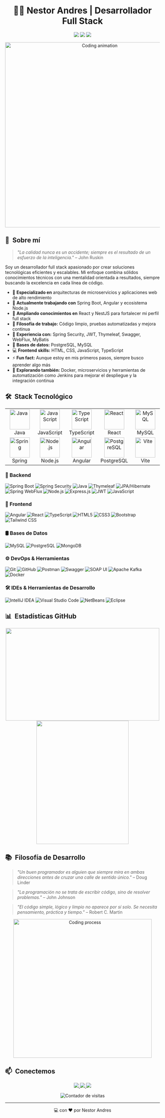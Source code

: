 <h1 align="center">👨‍💻 Nestor Andres | Desarrollador Full Stack</h1>

<p align="center">
  <a href="https://www.linkedin.com/in/nestorat/"><img src="https://img.shields.io/badge/LinkedIn-nestorat-0077B5?style=for-the-badge&logo=linkedin&logoColor=white"></a>
  <a href="mailto:atiroandres@gmail.com"><img src="https://img.shields.io/badge/Email-atiroandres@gmail.com-D14836?style=for-the-badge&logo=gmail&logoColor=white"></a>
  <a href="tel:+51940970572"><img src="https://img.shields.io/badge/Tel%C3%A9fono-940970572-25D366?style=for-the-badge&logo=whatsapp&logoColor=white"></a>
</p>

<p align="center">
  <img src="https://media.giphy.com/media/qgQUggAC3Pfv687qPC/giphy.gif" width="600" alt="Coding animation">
</p>

## 🚀 &nbsp;Sobre mí

> *"La calidad nunca es un accidente; siempre es el resultado de un esfuerzo de la inteligencia."* – John Ruskin

Soy un desarrollador full stack apasionado por crear soluciones tecnológicas eficientes y escalables. Mi enfoque combina sólidos conocimientos técnicos con una mentalidad orientada a resultados, siempre buscando la excelencia en cada línea de código.

- 💼 **Especializado en** arquitecturas de microservicios y aplicaciones web de alto rendimiento  
- 🔭 **Actualmente trabajando con** Spring Boot, Angular y ecosistema Node.js  
- 🌱 **Ampliando conocimientos en** React y NestJS para fortalecer mi perfil full stack  
- 🧠 **Filosofía de trabajo:** Código limpio, pruebas automatizadas y mejora continua  
- 🔐 **Experiencia con:** Spring Security, JWT, Thymeleaf, Swagger, WebFlux, MyBatis  
- 💾 **Bases de datos:** PostgreSQL, MySQL  
- 💻 **Frontend skills:** HTML, CSS, JavaScript, TypeScript  
- ⚡ **Fun fact:** Aunque estoy en mis primeros pasos, siempre busco aprender algo más  
- 🔧 **Explorando también:** Docker, microservicios y herramientas de automatización como Jenkins para mejorar el despliegue y la integración continua  


## 🛠️ &nbsp;Stack Tecnológico

<table align="center">
  <tr>
    <td align="center" width="96">
      <img src="https://techstack-generator.vercel.app/java-icon.svg" alt="Java" width="65" height="65" />
      <br>Java
    </td>
    <td align="center" width="96">
      <img src="https://techstack-generator.vercel.app/js-icon.svg" alt="JavaScript" width="65" height="65" />
      <br>JavaScript
    </td>
    <td align="center" width="96">
      <img src="https://techstack-generator.vercel.app/ts-icon.svg" alt="TypeScript" width="65" height="65" />
      <br>TypeScript
    </td>
    <td align="center" width="96">
      <img src="https://cdn.jsdelivr.net/gh/devicons/devicon/icons/react/react-original.svg" alt="React" width="65" height="65" />
      <br>React
    </td>
    <td align="center" width="96">
      <img src="https://techstack-generator.vercel.app/mysql-icon.svg" alt="MySQL" width="65" height="65" />
      <br>MySQL
    </td>
  </tr>
  <tr>
    <td align="center" width="96">
      <img src="https://cdn.jsdelivr.net/gh/devicons/devicon/icons/spring/spring-original.svg" alt="Spring" width="65" height="65" />
      <br>Spring
    </td>
    <td align="center" width="96">
      <img src="https://cdn.jsdelivr.net/gh/devicons/devicon/icons/nodejs/nodejs-original.svg" alt="Node.js" width="65" height="65" />
      <br>Node.js
    </td>
    <td align="center" width="96">
      <img src="https://cdn.jsdelivr.net/gh/devicons/devicon/icons/angularjs/angularjs-original.svg" alt="Angular" width="65" height="65" />
      <br>Angular
    </td>
    <td align="center" width="96">
      <img src="https://cdn.jsdelivr.net/gh/devicons/devicon/icons/postgresql/postgresql-original.svg" alt="PostgreSQL" width="65" height="65" />
      <br>PostgreSQL
    </td>
    <td align="center" width="96">
      <img src="https://cdn.jsdelivr.net/gh/devicons/devicon/icons/vite/vite-original.svg" alt="Vite" width="65" height="65" />
      <br>Vite
    </td>
  </tr>
</table>



### 🚀 Backend  
![Spring Boot](https://img.shields.io/badge/Spring%20Boot-6DB33F?style=for-the-badge&logo=spring&logoColor=white) ![Spring Security](https://img.shields.io/badge/Spring%20Security-6DB33F?style=for-the-badge&logo=springsecurity&logoColor=white) ![Java](https://img.shields.io/badge/Java-ED8B00?style=for-the-badge&logo=openjdk&logoColor=white) ![Thymeleaf](https://img.shields.io/badge/Thymeleaf-005F0F?style=for-the-badge&logo=thymeleaf&logoColor=white) ![JPA/Hibernate](https://img.shields.io/badge/JPA%2FHibernate-59666C?style=for-the-badge&logo=hibernate&logoColor=white)![Spring WebFlux](https://img.shields.io/badge/Spring%20WebFlux-6DB33F?style=for-the-badge&logo=spring&logoColor=white) ![Node.js](https://img.shields.io/badge/Node.js-339933?style=for-the-badge&logo=nodedotjs&logoColor=white) ![Express.js](https://img.shields.io/badge/Express.js-000000?style=for-the-badge&logo=express&logoColor=white) ![JWT](https://img.shields.io/badge/JWT-000000?style=for-the-badge&logo=JSON%20web%20tokens&logoColor=white) ![JavaScript](https://img.shields.io/badge/JavaScript-F7DF1E?style=for-the-badge&logo=javascript&logoColor=black)



### 🎨 Frontend
![Angular](https://img.shields.io/badge/Angular-DD0031?style=for-the-badge&logo=angular&logoColor=white)
![React](https://img.shields.io/badge/React-20232A?style=for-the-badge&logo=react&logoColor=61DAFB)
![TypeScript](https://img.shields.io/badge/TypeScript-007ACC?style=for-the-badge&logo=typescript&logoColor=white)
![HTML5](https://img.shields.io/badge/HTML5-E34F26?style=for-the-badge&logo=html5&logoColor=white)
![CSS3](https://img.shields.io/badge/CSS3-1572B6?style=for-the-badge&logo=css3&logoColor=white)
![Bootstrap](https://img.shields.io/badge/Bootstrap-563D7C?style=for-the-badge&logo=bootstrap&logoColor=white)
![Tailwind CSS](https://img.shields.io/badge/Tailwind%20CSS-38B2AC?style=for-the-badge&logo=tailwind-css&logoColor=white)



### 🛢️ Bases de Datos
![MySQL](https://img.shields.io/badge/MySQL-4479A1?style=for-the-badge&logo=mysql&logoColor=white) ![PostgreSQL](https://img.shields.io/badge/PostgreSQL-316192?style=for-the-badge&logo=postgresql&logoColor=white) ![MongoDB](https://img.shields.io/badge/MongoDB-4EA94B?style=for-the-badge&logo=mongodb&logoColor=white) 


### ⚙️ DevOps & Herramientas  
![Git](https://img.shields.io/badge/Git-F05032?style=for-the-badge&logo=git&logoColor=white) ![GitHub](https://img.shields.io/badge/GitHub-181717?style=for-the-badge&logo=github&logoColor=white) ![Postman](https://img.shields.io/badge/Postman-FF6C37?style=for-the-badge&logo=postman&logoColor=white) ![Swagger](https://img.shields.io/badge/Swagger-85EA2D?style=for-the-badge&logo=swagger&logoColor=black) ![SOAP UI](https://img.shields.io/badge/SOAP%20UI-1D72C2?style=for-the-badge&logo=soapui&logoColor=white) ![Apache Kafka](https://img.shields.io/badge/Apache%20Kafka-231F20?style=for-the-badge&logo=apachekafka&logoColor=white) ![Docker](https://img.shields.io/badge/Docker-2496ED?style=for-the-badge&logo=docker&logoColor=white) 

### 🛠️ IDEs & Herramientas de Desarrollo  
![IntelliJ IDEA](https://img.shields.io/badge/IntelliJ%20IDEA-000000?style=for-the-badge&logo=intellijidea&logoColor=white) ![Visual Studio Code](https://img.shields.io/badge/VS%20Code-007ACC?style=for-the-badge&logo=visualstudiocode&logoColor=white) ![NetBeans](https://img.shields.io/badge/NetBeans-1B6AC6?style=for-the-badge&logo=apache-netbeans-ide&logoColor=white) ![Eclipse](https://img.shields.io/badge/Eclipse-2C2255?style=for-the-badge&logo=eclipseide&logoColor=white) 


## 📊 &nbsp;Estadísticas GitHub

<p align="center">
  <!-- Estadísticas generales -->
  <img width="500" height="300"src="https://githubreadmestats.vercel.app/apiusername=NestorAndres1215&show_icons=true&theme=radical&include_all_commits=true&count_private=true&cache_seconds=1"/>

  <!-- Lenguajes principales -->
  <img width="300" height="400" src="https://github-readme-stats.vercel.app/api/top-langs/?username=NestorAndres1215&layout=compact&langs_count=10&theme=radical&cache_seconds=1" />
</p>


## 📚 &nbsp;Filosofía de Desarrollo

> *"Un buen programador es alguien que siempre mira en ambas direcciones antes de cruzar una calle de sentido único."* – Doug Linder

> *"La programación no se trata de escribir código, sino de resolver problemas."* – John Johnson

> *"El código simple, lógico y limpio no aparece por sí solo. Se necesita pensamiento, práctica y tiempo."* – Robert C. Martin

<p align="center">
  <img src="https://media.giphy.com/media/ZVik7pBtu9dNS/giphy.gif" width="450" alt="Coding process">
</p>

## 📫 &nbsp;Conectemos

<p align="center">
  <a href="https://www.linkedin.com/in/nestorat/">
    <img src="https://img.shields.io/badge/-nestorat-0077B5?style=for-the-badge&logo=Linkedin&logoColor=white"/>
  </a>
<a href="mailto:atiroandres@gmail.com">
  <img src="https://img.shields.io/badge/-atiroandres@gmail.com-D14836?style=for-the-badge&logo=Gmail&logoColor=white"/>
</a>

  <a href="https://github.com/NestorAndres1215">
    <img src="https://img.shields.io/badge/-nestorat-181717?style=for-the-badge&logo=GitHub&logoColor=white"/>
  </a>
</p>

<p align="center">
  <img src="https://komarev.com/ghpvc/?username=nestorat&style=flat-square&color=blue" alt="Contador de visitas" />
</p>

---

<p align="center">💻 con ❤️ por Nestor Andres </p>
